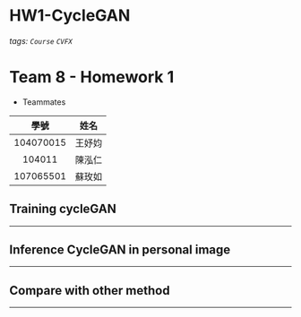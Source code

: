 # HW1-CycleGAN

###### tags: `Course` `CVFX`

# Team 8 - Homework 1

* Teammates

| 學號 | 姓名 |
| :--------: | :--------: | 
| 104070015     | 王妤㚬     | 
| 104011     | 陳泓仁     | 
| 107065501     | 蘇玫如     | 

## Training cycleGAN



---
## Inference CycleGAN in personal image



---
## Compare with other method


---

